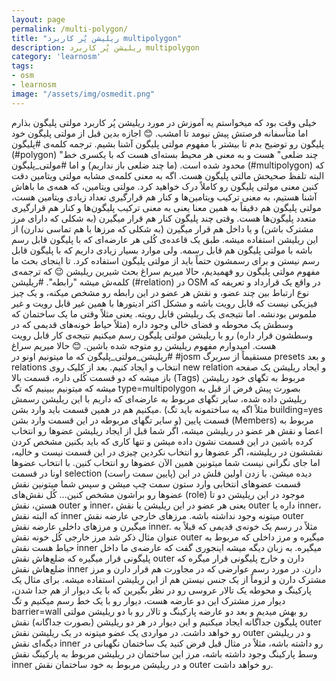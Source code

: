 ```yaml
---
layout: page
permalink: /multi-polygon/
title: "ریلیشن پُر کاربرد multipolygon"
description: ریلیشن پُر کاربرد multipolygon 
category: 'learnosm'
tags:
- osm
- learnosm
image: "/assets/img/osmedit.png"
---
```



خیلی وقت بود که میخواستم یه آموزش در مورد ریلیشن پُر کاربرد مولتی پلیگون بذارم اما متأسفانه فرصتش پیش نیومد تا امشب. 😊
اجازه بدین قبل از مولتی پلیگون خود پلیگون رو توضیح بدم تا بیشتر با مفهوم مولتی پلیگون آشنا بشیم.
ترجمه کلمه‌ی #پلیگون (#polygon) "چند ضلعی" هست و به معنی هر محیط بسته‌ای هست که با یکسری خط محدود شده است. (ما چند ضلعی باز نداریم) 
و اما #مولتی_پلیگون (#multipolygon) که البته تلفظ صحیحش مالتی پلیگون هست. اگه به معنی کلمه‌ی مشابه مولتی ویتامین دقت کنین معنی مولتی پلیگون رو کاملاً درک خواهید کرد. مولتی ویتامین، که همه‌ی ما باهاش آشنا هستیم، به معنی ترکیب ویتامین‌ها و کنار هم قرارگیری تعداد زیادی ویتامین هست، مولتی پلیگون هم دقیقاً به همین معنا یعنی به معنی ترکیب پلیگون‌ها و کنار هم قرارگیری متعدد پلیگون‌ها هست.
وقتی چند پلیگون کنار هم قرار میگیرن (به شکلی که دارای مرز مشترک باشن) و یا داخل هم قرار میگیرن (به شکلی که مرزها با هم تماسی ندارن) از این ریلیشن استفاده میشه. طبق یک قاعده‌ی کُلی هر عارضه‌ای که با پلیگون قابل رسم باشه با مولتی پلیگون هم قابل رسمه. ولی موارد بسیار زیادی داریم که با پلیگون قابل رسم نیستن و برای رسمشون حتماً باید از مولتی پلیگون استفاده کرد.
تا اینجای بحث ما مفهوم مولتی پلیگون رو فهمیدیم، حالا میریم سراغ بحث شیرین ریلیشن 😉 که ترجمه‌ی کلمه‌ش میشه "رابطه". #ریلیشن (#relation) در OSM در واقع یک قرارداد و تعریفه که نوع ارتباط بین چند عضو، و نقش هر عضو در این رابطه رو مشخص میکنه، و یک چیز فیزیکی نیست که قابل رویت باشه و مشکل اکثر ادیتورها با همین غیر قابل رویت و غیر ملموس بودنشه. اما نتیجه‌ی یک ریلیشن قابل رویته. یعنی مثلاً وقتی ما یک ساختمان که وسطش یک محوطه و فضای خالی وجود داره (مثلاً حیاط خونه‌های قدیمی که در وسطشون قرار داره) رو با ریلیشن مولتی پلیگون رسم میکنیم نتیجه‌ی کار قابل رویت هست. امیدوارم مفهوم ریلیشن رو متوجه شده باشین. 😊
حالا میریم سراغ #ریلیشن_مولتی_پلیگون که ما میتونیم اونو در #josm مستقيماً از سربرگ presets و بعد relations انتخاب و ایجاد کنیم. بعد از کلیک روی new relation و ایجاد ریلیشن یک صفحه باز میشه که دو قسمت کُلی داره،
قسمت بالا (Tags) مربوط به تگهای خود ریلیشن میشه که میتونیم ببینیم که تگ type=multipolygon بصورت پیش فرض از قبل به ریلیشن داده شده، سایر تگهای مربوط به عارضه‌ای که داریم با این ریلیشن رسمش میکنیم هم در همین قسمت باید وارد بشن. (مثلاً اگه یه ساختمونه باید تگ building=yes و سایر تگهای مربوطه در این قسمت وارد بشن) 
قسمت پایین (Members) مربوط به اعضا و نقش هر عضو در ریلیشن میشه، اگر شما قبل از ایجاد ریلیشن عضوها رو انتخاب کرده باشین در این قسمت نشون داده میشن و تنها کاری که باید بکنین مشخص کردن نقششون در ریلیشنه، اگر عضوها رو انتخاب نکردین چیزی در این قسمت نیست و خالیه، اما جای نگرانی نیست شما میتونین همین الآن عضوها رو انتخاب کنین. با انتخاب عضوها اونا در قسمت selection (پایین سمت راست) دیده میشن. با زدن اولین فلش در این قسمت عضوهای انتخابی وارد ستون سمت چپ میشن و سپس شما میتونین نقش عضوها رو براشون مشخص کنین...
کُل نقش‌های (role) موجود در این ریلیشن دو تا هستن، نقش outer و inner، یعنی هر عضو در این ریلیشن یا نقش outer داره یا inner، که البته نقش inner میتونه وجود نداشته باشه. مرزهای خارجی عارضه نقش outer میگیرن و مرزهای داخلی عارضه نقش inner. مثلاً در رسم یک خونه‌ی قدیمی که قبلاً به عنوان مثال ذکر شد مرز خارجی کُل خونه نقش outer میگیره و مرز داخلی که مربوط به حیاط هست نقش inner میگیره. به زبان دیگه میشه اینجوری گفت که عارضه‌ی ما داخل پلیگونی قرار میگیره که ضلع‌هاش نقش outer دارن و خارج پلیگونی قرار میگره که ضلع‌هاش نقش inner دارن.
در مورد رسم عوارضی که در مجاورت هم قرار دارن و مرز مشترک دارن و لزوماً از یک جنس نیستن هم از این ریلیشن استفاده میشه. برای مثال یک پارکینگ و محوطه یک تالار عروسی رو در نظر بگیرین که با یک دیوار از هم جدا شدن، دیوار مرز مشترک این دو عارضه هست، دیوار رو با یک خط رسم میکنیم و تگ barrier=wall رو بهش میدیم و بعد دو عارضه پارکینگ و تالار رو با دو ریلیشن مولتی پلیگون جداگانه ایجاد میکنیم و این دیوار در هر دو ریلیشن (بصورت جداگانه) نقش outer رو خواهد داشت. در مواردی یک عضو میتونه در یک ریلیشن نقش outer و در ریلیشن دیگه‌ای نقش inner رو داشته باشه، مثلاً در مثال قبل فرض کنید یک ساختمان نگهبانی در وسط پارکینگ وجود داشته باشه، مرز این ساختمان در ریلیشن مربوط به پارکینگ نقش inner و در ریلیشن مربوط به خود ساختمان نقش outer رو خواهد داشت.